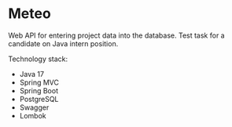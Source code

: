 # Meteo
Web API for entering project data into the database. Test task for a candidate on Java intern position.

Technology stack:

- Java 17
- Spring MVC
- Spring Boot
- PostgreSQL
- Swagger
- Lombok
